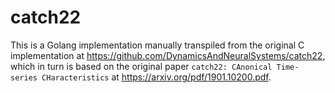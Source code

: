 # catch22

This is a Golang implementation manually transpiled from the original C
implementation at https://github.com/DynamicsAndNeuralSystems/catch22, which in
turn is based on the original paper `catch22: CAnonical Time-series
CHaracteristics` at https://arxiv.org/pdf/1901.10200.pdf.

